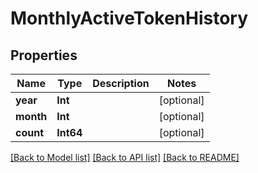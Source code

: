 # MonthlyActiveTokenHistory

## Properties
Name | Type | Description | Notes
------------ | ------------- | ------------- | -------------
**year** | **Int** |  | [optional] 
**month** | **Int** |  | [optional] 
**count** | **Int64** |  | [optional] 

[[Back to Model list]](../README.md#documentation-for-models) [[Back to API list]](../README.md#documentation-for-api-endpoints) [[Back to README]](../README.md)


